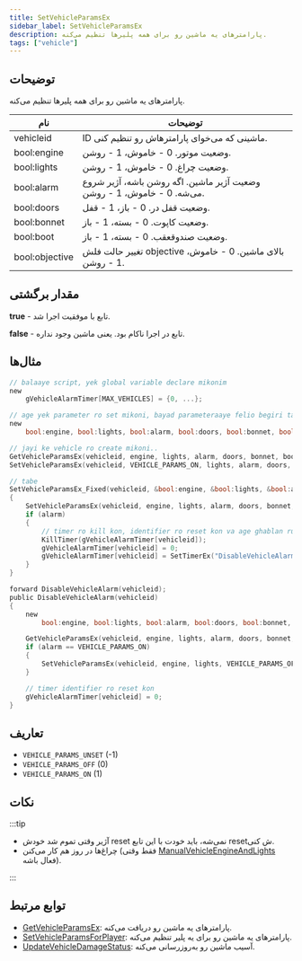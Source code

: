 ```yaml
---
title: SetVehicleParamsEx
sidebar_label: SetVehicleParamsEx
description: پارامترهای یه ماشین رو برای همه پلیرها تنظیم می‌کنه.
tags: ["vehicle"]
---
```


## توضیحات

پارامترهای یه ماشین رو برای همه پلیرها تنظیم می‌کنه.

| نام            | توضیحات                                                     |
| -------------- | --------------------------------------------------------------- |
| vehicleid      | ID ماشینی که می‌خوای پارامترهاش رو تنظیم کنی.                 |
| bool:engine    | وضعیت موتور. 0 - خاموش، 1 - روشن.                                 |
| bool:lights    | وضعیت چراغ. 0 - خاموش، 1 - روشن.                                  |
| bool:alarm     | وضعیت آژیر ماشین. اگه روشن باشه، آژیر شروع می‌شه. 0 - خاموش، 1 - روشن. |
| bool:doors     | وضعیت قفل در. 0 - باز، 1 - قفل.                     |
| bool:bonnet    | وضعیت کاپوت. 0 - بسته، 1 - باز.                     |
| bool:boot      | وضعیت صندوقعقب. 0 - بسته، 1 - باز.                        |
| bool:objective | تغییر حالت فلش objective بالای ماشین. 0 - خاموش، 1 - روشن.  |

## مقدار برگشتی

**true** - تابع با موفقیت اجرا شد.

**false** - تابع در اجرا ناکام بود. یعنی ماشین وجود نداره.

## مثال‌ها

```c
// balaaye script, yek global variable declare mikonim
new
    gVehicleAlarmTimer[MAX_VEHICLES] = {0, ...};

// age yek parameter ro set mikoni, bayad parameteraaye felio begiri ta hame change nashe
new
    bool:engine, bool:lights, bool:alarm, bool:doors, bool:bonnet, bool:boot, bool:objective;

// jayi ke vehicle ro create mikoni..
GetVehicleParamsEx(vehicleid, engine, lights, alarm, doors, bonnet, boot, objective);
SetVehicleParamsEx(vehicleid, VEHICLE_PARAMS_ON, lights, alarm, doors, bonnet, boot, objective); // faghat engine param be VEHICLE_PARAMS_ON (1) taghir yaft

// tabe
SetVehicleParamsEx_Fixed(vehicleid, &bool:engine, &bool:lights, &bool:alarm, &bool:doors, &bool:bonnet, &bool:boot, &bool:objective)
{
    SetVehicleParamsEx(vehicleid, engine, lights, alarm, doors, bonnet, boot, objective);
    if (alarm)
    {
        // timer ro kill kon, identifier ro reset kon va age ghablan run mishe dobare start kon
        KillTimer(gVehicleAlarmTimer[vehicleid]);
        gVehicleAlarmTimer[vehicleid] = 0;
        gVehicleAlarmTimer[vehicleid] = SetTimerEx("DisableVehicleAlarm", 20000, false, "d", vehicleid);
    }
}

forward DisableVehicleAlarm(vehicleid);
public DisableVehicleAlarm(vehicleid)
{
    new
        bool:engine, bool:lights, bool:alarm, bool:doors, bool:bonnet, bool:boot, bool:objective;

    GetVehicleParamsEx(vehicleid, engine, lights, alarm, doors, bonnet, boot, objective);
    if (alarm == VEHICLE_PARAMS_ON)
    {
        SetVehicleParamsEx(vehicleid, engine, lights, VEHICLE_PARAMS_OFF, doors, bonnet, boot, objective);
    }

    // timer identifier ro reset kon
    gVehicleAlarmTimer[vehicleid] = 0;
}
```

## تعاریف

- `VEHICLE_PARAMS_UNSET` (-1)
- `VEHICLE_PARAMS_OFF` (0)
- `VEHICLE_PARAMS_ON` (1)

## نکات

:::tip

- آژیر وقتی تموم شد خودش reset نمی‌شه، باید خودت با این تابع resetش کنی.
- چراغ‌ها در روز هم کار می‌کنن (فقط وقتی [ManualVehicleEngineAndLights](ManualVehicleEngineAndLights) فعال باشه).

:::

## توابع مرتبط

- [GetVehicleParamsEx](GetVehicleParamsEx): پارامترهای یه ماشین رو دریافت می‌کنه.
- [SetVehicleParamsForPlayer](SetVehicleParamsForPlayer): پارامترهای یه ماشین رو برای یه پلیر تنظیم می‌کنه.
- [UpdateVehicleDamageStatus](UpdateVehicleDamageStatus): آسیب ماشین رو به‌روزرسانی می‌کنه.